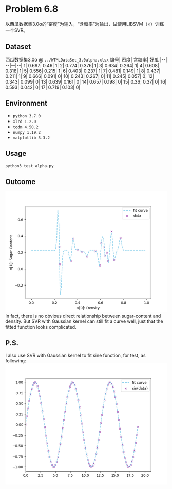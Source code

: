# Problem 6.8
以西瓜数据集3.0α的“密度”为输入，“含糖率”为输出，试使用LIBSVM（×）训练一个SVR。

## Dataset
西瓜数据集3.0α @ `../WTMLDataSet_3.0alpha.xlsx`
编号|	密度|	含糖率|	好瓜
|--| --|--|--|
1|	0.697|	0.46|	1|
2|	0.774|	0.376|	1|
3|	0.634|	0.264|	1|
4|	0.608|	0.318|	1|
5|	0.556|	0.215|	1|
6|	0.403|	0.237|	1|
7|	0.481|	0.149|	1|
8|	0.437|	0.211|	1|
9|	0.666|	0.091|	0|
10|	0.243|	0.267|	0|
11|	0.245|	0.057|	0|
12|	0.343|	0.099|	0|
13|	0.639|	0.161|	0|
14|	0.657|	0.198|	0|
15|	0.36|	0.37|	0|
16|	0.593|	0.042|	0|
17|	0.719|	0.103|	0|


## Environment
- `python 3.7.0`  
- `xlrd 1.2.0`  
- `tqdm 4.50.2`  
- `numpy 1.19.2`  
- `matplotlib 3.3.2`  

## Usage
```Shell
python3 test_alpha.py
```

## Outcome
![image](./outcome_alpha.png)  
In fact, there is no obvious direct relationship between sugar-content and density. But SVR with Gaussian kernel can still fit a curve well, just that the fitted function looks complicated.  

## P.S.
I also use SVR with Gaussian kernel to fit sine function, for test, as following:  
![image](./outcome_sin.png)